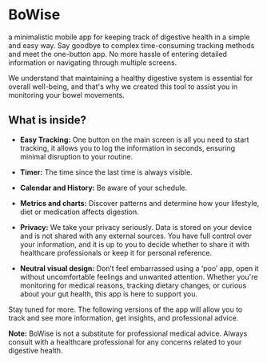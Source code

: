 # BoWise
a minimalistic mobile app for keeping track of digestive health in a simple and easy way. Say goodbye to complex time-consuming tracking methods and meet the one-button app. No more hassle of entering detailed information or navigating through multiple screens. 

We understand that maintaining a healthy digestive system is essential for overall well-being, and that's why we created this tool to assist you in monitoring your bowel movements. 

## What is inside?

* <b>Easy Tracking:</b> One button on the main screen is all you need to start tracking, it allows you to log the information in seconds, ensuring minimal disruption to your routine.
  
* <b>Timer:</b> The time since the last time is always visible.
  
* <b>Calendar and History:</b> Be aware of your schedule.
  
* <b>Metrics and charts:</b> Discover patterns and determine how your lifestyle, diet or medication affects digestion.
  
* <b>Privacy:</b> We take your privacy seriously. Data is stored on your device and is not shared with any external sources. You have full control over your information, and it is up to you to decide whether to share it with healthcare professionals or keep it for personal reference.
  
* <b>Neutral visual design:</b> Don’t feel embarrassed using a ‘poo’ app, open it without uncomfortable feelings and unwanted attention. 
Whether you're monitoring for medical reasons, tracking dietary changes, or curious about your gut health, this app is here to support you.

Stay tuned for more. The following versions of the app will allow you to track and see more information, get insights, and professional advice.

<b>Note:</b> BoWise is not a substitute for professional medical advice. Always consult with a healthcare professional for any concerns related to your digestive health.

